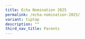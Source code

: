 ```yaml
---
title: Echa Nomination 2025
permalink: /echa-nomination-2025/
variant: tiptap
description: ""
third_nav_title: Parents
---
```

